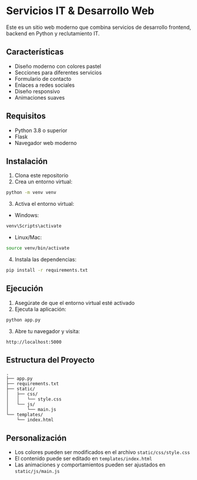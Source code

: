 # Servicios IT & Desarrollo Web

Este es un sitio web moderno que combina servicios de desarrollo frontend, backend en Python y reclutamiento IT.

## Características

- Diseño moderno con colores pastel
- Secciones para diferentes servicios
- Formulario de contacto
- Enlaces a redes sociales
- Diseño responsivo
- Animaciones suaves

## Requisitos

- Python 3.8 o superior
- Flask
- Navegador web moderno

## Instalación

1. Clona este repositorio
2. Crea un entorno virtual:
```bash
python -m venv venv
```

3. Activa el entorno virtual:
- Windows:
```bash
venv\Scripts\activate
```
- Linux/Mac:
```bash
source venv/bin/activate
```

4. Instala las dependencias:
```bash
pip install -r requirements.txt
```

## Ejecución

1. Asegúrate de que el entorno virtual esté activado
2. Ejecuta la aplicación:
```bash
python app.py
```

3. Abre tu navegador y visita:
```
http://localhost:5000
```

## Estructura del Proyecto

```
.
├── app.py
├── requirements.txt
├── static/
│   ├── css/
│   │   └── style.css
│   └── js/
│       └── main.js
└── templates/
    └── index.html
```

## Personalización

- Los colores pueden ser modificados en el archivo `static/css/style.css`
- El contenido puede ser editado en `templates/index.html`
- Las animaciones y comportamientos pueden ser ajustados en `static/js/main.js` 